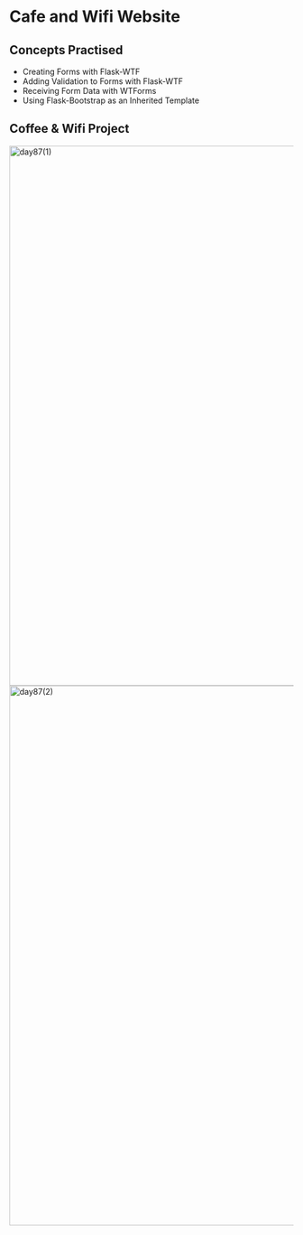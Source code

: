 # Cafe and Wifi Website
## Concepts Practised
- Creating Forms with Flask-WTF
- Adding Validation to Forms with Flask-WTF
- Receiving Form Data with WTForms
- Using Flask-Bootstrap as an Inherited Template
## Coffee & Wifi Project
<img width="956" alt="day87(1)" src="https://user-images.githubusercontent.com/98851253/170368757-8028b4a6-a5ff-476f-9868-3c11007368c6.png">
<img width="956" alt="day87(2)" src="https://user-images.githubusercontent.com/98851253/170368762-22d53aab-3d8c-4805-8027-a05ad8554831.png">
